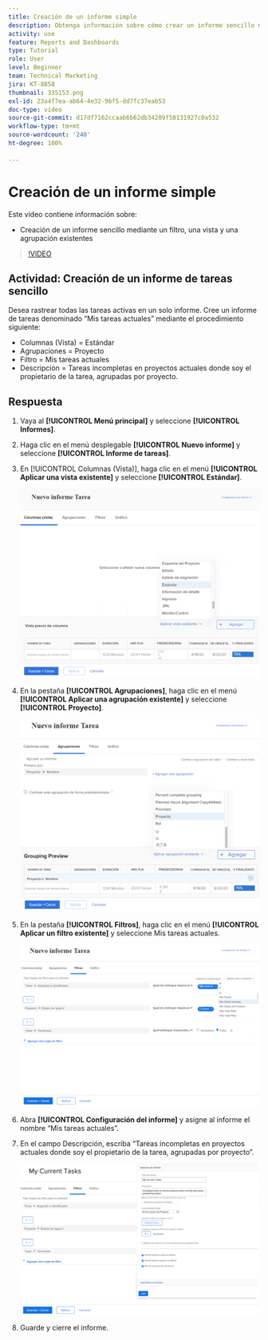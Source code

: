 ```yaml
---
title: Creación de un informe simple
description: Obtenga información sobre cómo crear un informe sencillo mediante un filtro, una vista y una agrupación existentes en Workfront.
activity: use
feature: Reports and Dashboards
type: Tutorial
role: User
level: Beginner
team: Technical Marketing
jira: KT-8858
thumbnail: 335153.png
exl-id: 23a4f7ea-ab64-4e32-9bf5-dd7fc37eab53
doc-type: video
source-git-commit: d17df7162ccaab6b62db34209f50131927c0a532
workflow-type: tm+mt
source-wordcount: '240'
ht-degree: 100%

---
```


# Creación de un informe simple

Este vídeo contiene información sobre:

* Creación de un informe sencillo mediante un filtro, una vista y una agrupación existentes

>[!VIDEO](https://video.tv.adobe.com/v/335153/?quality=12&learn=on&enablevpops)

## Actividad: Creación de un informe de tareas sencillo

Desea rastrear todas las tareas activas en un solo informe. Cree un informe de tareas denominado “Mis tareas actuales” mediante el procedimiento siguiente:

* Columnas (Vista) = Estándar
* Agrupaciones = Proyecto
* Filtro = Mis tareas actuales
* Descripción = Tareas incompletas en proyectos actuales donde soy el propietario de la tarea, agrupadas por proyecto.

## Respuesta

1. Vaya al **[!UICONTROL Menú principal]** y seleccione **[!UICONTROL Informes]**.
1. Haga clic en el menú desplegable **[!UICONTROL Nuevo informe]** y seleccione **[!UICONTROL Informe de tareas]**.
1. En [!UICONTROL Columnas (Vista)], haga clic en el menú **[!UICONTROL Aplicar una vista existente]** y seleccione **[!UICONTROL Estándar]**.

   ![Una imagen de la pantalla para crear columnas en un informe de tareas](assets/simple-task-report-columns.png)

1. En la pestaña **[!UICONTROL Agrupaciones]**, haga clic en el menú **[!UICONTROL Aplicar una agrupación existente]** y seleccione **[!UICONTROL Proyecto]**.

   ![Una imagen de la pantalla para crear agrupaciones en un informe de tareas](assets/simple-task-report-groupings.png)

1. En la pestaña **[!UICONTROL Filtros]**, haga clic en el menú **[!UICONTROL Aplicar un filtro existente]** y seleccione Mis tareas actuales.

   ![Una imagen de la pantalla para crear filtros en un informe de tareas](assets/simple-task-report-filters.png)

1. Abra **[!UICONTROL Configuración del informe]** y asigne al informe el nombre “Mis tareas actuales”.
1. En el campo Descripción, escriba
“Tareas incompletas en proyectos actuales donde 
soy el propietario de la tarea, agrupadas por proyecto”.

   ![Una imagen de la pantalla de configuración de informes en un informe de tareas](assets/simple-task-report-report-settings.png)

1. Guarde y cierre el informe.
